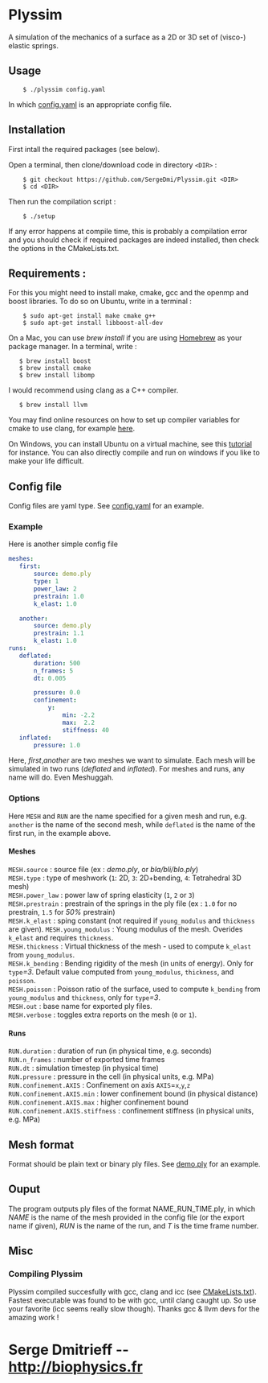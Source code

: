 # Plyssim
A simulation of the mechanics of a surface as a 2D or 3D set of (visco-) elastic springs.

## Usage

```shell
    $ ./plyssim config.yaml
```
In which [config.yaml](config.yaml) is an appropriate config file.

## Installation
First intall the required packages (see below).

Open a terminal, then clone/download code in directory `<DIR>` :  
```shell
    $ git checkout https://github.com/SergeDmi/Plyssim.git <DIR>
    $ cd <DIR>
```

Then run the compilation script :  
```shell
    $ ./setup
```

If any error happens at compile time, this is probably a compilation error and you should check if required packages are indeed installed, then check the options in the CMakeLists.txt.

## Requirements :
For this you might need to install make, cmake, gcc and the openmp and boost libraries. To do so on Ubuntu, write in a terminal :  
```shell
    $ sudo apt-get install make cmake g++
    $ sudo apt-get install libboost-all-dev
```  
On a Mac, you can use *brew install* if you are using [Homebrew](https://brew.sh) as your package manager. In a terminal, write :  
 ```shell 
    $ brew install boost
    $ brew install cmake
    $ brew install libomp
```
I would recommend using clang as a C++ compiler.   
 ```shell 
    $ brew install llvm
```
You may find online resources on how to set up compiler variables for cmake to use clang, for example [here](https://embeddedartistry.com/blog/2017/02/24/installing-llvm-clang-on-osx/).  

On Windows, you can install Ubuntu on a virtual machine, see this [tutorial](https://brb.nci.nih.gov/seqtools/installUbuntu.html) for instance. You can also directly compile and run on windows if you like to make your life difficult.

## Config file

Config files are yaml type. See [config.yaml](config.yaml) for an example.


### Example
Here is another simple config file

```yaml
meshes:
   first:
       source: demo.ply
       type: 1
       power_law: 2
       prestrain: 1.0
       k_elast: 1.0

   another:
       source: demo.ply
       prestrain: 1.1
       k_elast: 1.0
runs:
   deflated:
       duration: 500
       n_frames: 5
       dt: 0.005

       pressure: 0.0
       confinement:
           y:  
               min: -2.2
               max:  2.2
               stiffness: 40
   inflated:
       pressure: 1.0
```
Here, *first*,*another* are two meshes we want to simulate. Each mesh will be simulated in two runs (*deflated* and *inflated*). For meshes and runs, any name will do. Even Meshuggah.

### Options

Here `MESH` and `RUN` are the name specified for a given mesh and run, e.g. `another` is the name of the second mesh, while `deflated` is the name of the first run, in the example above.

#### Meshes

`MESH.source` : source file (ex : *demo.ply*, or *bla/bli/blo.ply*)  
`MESH.type` : type of meshwork (`1`: 2D, `3`: 2D+bending, `4`: Tetrahedral 3D mesh)  
`MESH.power_law` : power law of spring elasticity (`1`, `2` or `3`)  
`MESH.prestrain` : prestrain of the springs in the ply file (ex : `1.0` for no prestrain, `1.5` for *50%* prestrain)  
`MESH.k_elast` : sping constant (not required if `young_modulus` and `thickness` are given). 
`MESH.young_modulus` : Young modulus of the mesh. Overides `k_elast` and requires `thickness`.  
`MESH.thickness` : Virtual thickness of the mesh - used to compute `k_elast` from `young_modulus`.  
`MESH.k_bending` : Bending rigidity of the mesh (in units of energy). Only for `type`*=3*.  Default value computed from `young_modulus`, `thickness`, and `poisson`.  
`MESH.poisson` : Poisson ratio of the surface, used to compute `k_bending` from `young_modulus` and `thickness`, only for `type`*=3*.  
`MESH.out` : base name for exported ply files.  
`MESH.verbose` : toggles extra reports on the mesh (`0` or `1`).

#### Runs

`RUN.duration` : duration of run (in physical time, e.g. seconds)  
`RUN.n_frames` : number of exported time frames  
`RUN.dt` : simulation timestep (in physical time)  
`RUN.pressure` : pressure in the cell  (in physical units, e.g. MPa)  
`RUN.confinement.AXIS` : Confinement on axis `AXIS`=`x`,`y`,`z`  
`RUN.confinement.AXIS.min` : lower confinement bound  (in physical distance)  
`RUN.confinement.AXIS.max` : higher confinement bound  
`RUN.confinement.AXIS.stiffness` : confinement stiffness (in physical units, e.g. MPa)

## Mesh format

Format should be plain text or binary ply files. See [demo.ply](demo.ply) for an example.

## Ouput

The program outputs ply files of the format NAME_RUN_TIME.ply, in which *NAME* is the name of the mesh provided in the config file (or the export name if given), *RUN* is the name of the run, and *T* is the time frame number.

## Misc

### Compiling Plyssim

Plyssim compiled succesfully with gcc, clang and icc (see [CMakeLists.txt](CMakeLists.txt)). Fastest executable was found to be with gcc, until clang caught up. So use your favorite (icc seems really slow though). Thanks gcc & llvm devs for the amazing work !

# Serge Dmitrieff -- http://biophysics.fr
